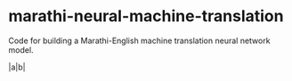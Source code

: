 # marathi-neural-machine-translation
Code for building a Marathi-English machine translation neural network model. 

|a|b|
